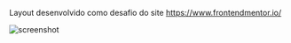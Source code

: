 Layout desenvolvido como desafio do site https://www.frontendmentor.io/

![screenshot](https://user-images.githubusercontent.com/48724163/102793829-342ee080-4389-11eb-8a2b-4e0ed7de7d89.png)
